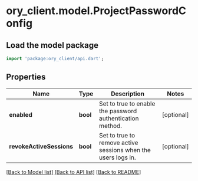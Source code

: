 # ory_client.model.ProjectPasswordConfig

## Load the model package
```dart
import 'package:ory_client/api.dart';
```

## Properties
Name | Type | Description | Notes
------------ | ------------- | ------------- | -------------
**enabled** | **bool** | Set to true to enable the password authentication method. | [optional] 
**revokeActiveSessions** | **bool** | Set to true to remove active sessions when the users logs in. | [optional] 

[[Back to Model list]](../README.md#documentation-for-models) [[Back to API list]](../README.md#documentation-for-api-endpoints) [[Back to README]](../README.md)


